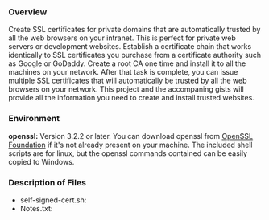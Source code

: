 ### Overview ###
Create SSL certificates for private domains that are automatically trusted by all the web browsers on your intranet. This is perfect for private web servers or development websites. Establish a certificate chain that works identically to SSL certificates you purchase from a certificate authority such as Google or GoDaddy. Create a root CA one time and install it to all the machines on your network. After that task is complete, you can issue multiple SSL certificates that will automatically be trusted by all the web browsers on your network. This project and the accompaning gists will provide all the information you need to create and install trusted websites.

### Environment ###
**openssl:** Version 3.2.2 or later. You can download openssl from [OpenSSL Foundation](https://openssl-foundation.org) if it's not already present on your machine. The included shell scripts are for linux, but the openssl commands contained can be easily copied to Windows.

### Description of Files ###
- self-signed-cert.sh:
- Notes.txt:


